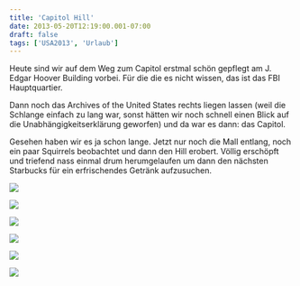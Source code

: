 ```yaml
---
title: 'Capitol Hill'
date: 2013-05-20T12:19:00.001-07:00
draft: false
tags: ['USA2013', 'Urlaub']
---
```


Heute sind wir auf dem Weg zum Capitol erstmal schön gepflegt am J. Edgar Hoover Building vorbei. Für die die es nicht wissen, das ist das FBI Hauptquartier.

Dann noch das Archives of the United States rechts liegen lassen (weil die Schlange einfach zu lang war, sonst hätten wir noch schnell einen Blick auf die Unabhängigkeitserklärung geworfen) und da war es dann: das Capitol.

Gesehen haben wir es ja schon lange. Jetzt nur noch die Mall entlang, noch ein paar Squirrels beobachtet und dann den Hill erobert. Völlig erschöpft und triefend nass einmal drum herumgelaufen um dann den nächsten Starbucks für ein erfrischendes Getränk aufzusuchen.

![](/urlaub11to15-images/13/IMG_20130520_135856.jpg)

![](/urlaub11to15-images/13/IMG_20130520_123415.jpg)

![](/urlaub11to15-images/13/IMG_20130520_141131.jpg)

![](/urlaub11to15-images/13/IMG_20130520_123406.jpg)

![](/urlaub11to15-images/13/IMG_20130520_123725.jpg)

![](/urlaub11to15-images/13/IMG_20130520_124255.jpg)